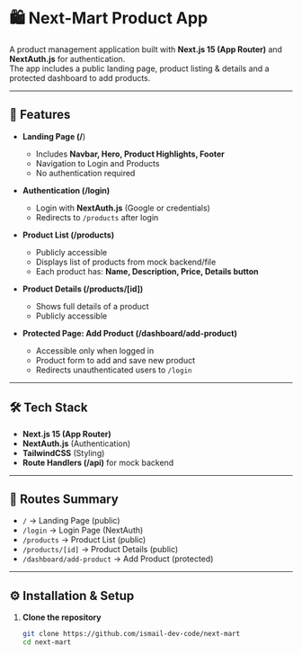 # 🛍️ Next-Mart Product App  

A product management application built with **Next.js 15 (App Router)** and **NextAuth.js** for authentication.  
The app includes a public landing page, product listing & details and a protected dashboard to add products.  

---

## 🚀 Features  

- **Landing Page (/**)  
  - Includes **Navbar, Hero, Product Highlights, Footer**  
  - Navigation to Login and Products  
  - No authentication required  

- **Authentication (/login)**  
  - Login with **NextAuth.js** (Google or credentials)  
  - Redirects to `/products` after login  

- **Product List (/products)**  
  - Publicly accessible  
  - Displays list of products from mock backend/file  
  - Each product has: **Name, Description, Price, Details button**  

- **Product Details (/products/[id])**  
  - Shows full details of a product  
  - Publicly accessible  

- **Protected Page: Add Product (/dashboard/add-product)**  
  - Accessible only when logged in  
  - Product form to add and save new product  
  - Redirects unauthenticated users to `/login`  

---



## 🛠️ Tech Stack  

- **Next.js 15 (App Router)**  
- **NextAuth.js** (Authentication)  
- **TailwindCSS** (Styling)  
- **Route Handlers (/api)** for mock backend  

---

## 📂 Routes Summary  

- `/` → Landing Page (public)  
- `/login` → Login Page (NextAuth)  
- `/products` → Product List (public)  
- `/products/[id]` → Product Details (public)  
- `/dashboard/add-product` → Add Product (protected)  

---

## ⚙️ Installation & Setup  

1. **Clone the repository**  
   ```bash
   git clone https://github.com/ismail-dev-code/next-mart
   cd next-mart
